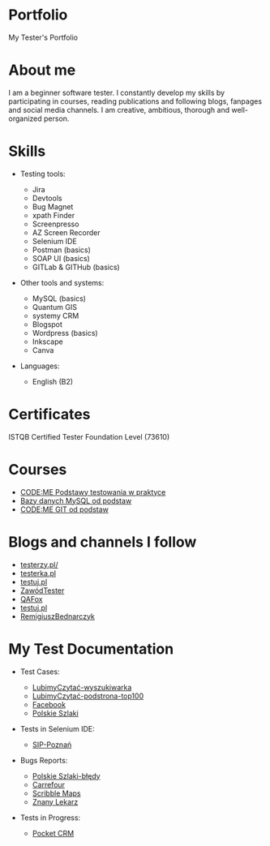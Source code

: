 # Portfolio
My Tester's Portfolio

# About me
I am a beginner software tester. I constantly develop my skills by participating in courses, reading publications and following blogs, fanpages and social media channels. I am creative, ambitious, thorough and well-organized person.

# Skills

* Testing tools:
  * Jira
  * Devtools
  * Bug Magnet
  * xpath Finder
  * Screenpresso 
  * AZ Screen Recorder
  * Selenium IDE
  * Postman (basics)
  * SOAP UI (basics)
  * GITLab & GITHub (basics)

* Other tools and systems:
  * MySQL (basics)
  * Quantum GIS
  * systemy CRM
  * Blogspot
  * Wordpress (basics)
  * Inkscape
  * Canva

* Languages:
  * English (B2)
 
 # Certificates
 ISTQB Certified Tester Foundation Level (73610) 
 
 # Courses
* [CODE:ME Podstawy testowania w praktyce](https://codeme.pl/testowanie-poznan/)
* [Bazy danych MySQL od podstaw](https://strefakursow.pl/kursy/programowanie/kurs_bazy_danych_mysql_od_podstaw.html)
* [CODE:ME GIT od podstaw](https://codeme.pl/git/)

# Blogs and channels I follow
* [testerzy.pl/](https://testerzy.pl/)
* [testerka.pl](http://testerka.pl/)
* [testuj.pl](https://testuj.pl/blog)
* [ZawódTester](https://www.youtube.com/channel/UCUJzan4zBUpWwS1yWZZCwUw)
* [QAFox](https://www.youtube.com/channel/UCH5Lo7qKaAsoN4OXAsNoBbA)
* [testuj.pl](https://www.youtube.com/channel/UC5nfCVMCEhYjCgnUoufoLhw)
* [RemigiuszBednarczyk](https://remigiuszbednarczyk.pl/)

# My Test Documentation
* Test Cases:
  * [LubimyCzytać-wyszukiwarka](https://drive.google.com/file/d/17ulc6DOHz_b1flyHl8uSYMoB_W2wXE86/view?usp=sharing)
  * [LubimyCzytać-podstrona-top100](https://drive.google.com/file/d/1HyqjeWetDiQBszjYv0B0bH-CH2lUTb5k/view?usp=sharing)
  * [Facebook](https://docs.google.com/spreadsheets/d/1b8Q1FxrGM0Hj8lIa3M8tM_99bHXv1ANxF5g05P_T-CI/edit?usp=sharing)
  * [Polskie Szlaki](https://drive.google.com/file/d/1SCTuGZ4quzzbJlB6qlTJb4luFcKPHcc8/view?usp=sharing)

 * Tests in Selenium IDE:
   * [SIP-Poznań](https://drive.google.com/file/d/1E1g3j1u-gqRSMRSjbp28hyvYiX85lNPS/view?usp=sharing)
  
 * Bugs Reports:
   * [Polskie Szlaki-błędy](https://drive.google.com/file/d/1cLwVdrCuFwfuwzjcnKarj2Kldeh-NygZ/view?usp=sharing)
   * [Carrefour](https://docs.google.com/document/d/1fBCJVAOAgYqkwrcKOlE7LnI4uigZDKZHW27ax-Bxje8/edit?usp=sharing)
   * [Scribble Maps](https://drive.google.com/drive/folders/1xcg5jwIdNmYhp-uivmFjEboAsCcdDKOS?usp=sharing)
   * [Znany Lekarz](https://docs.google.com/spreadsheets/d/19NdmucEf63P5ELznGNXnYEsG_x8j7Ca9tZYS3YTweNE/edit?usp=sharing)
 
 * Tests in Progress:
   * [Pocket CRM](https://drive.google.com/drive/folders/19aGVHLCRdC8GZDRlVEojh0uXrPs5BgZt?usp=sharing)
